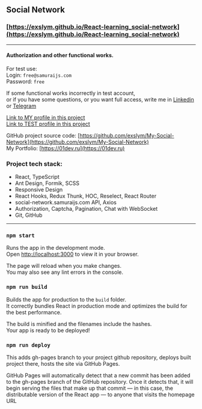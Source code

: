 ## Social Network

### [https://exslym.github.io/React-learning_social-network](https://exslym.github.io/React-learning_social-network)

---

#### Authorization and other functional works.

For test use:  
Login: `free@samuraijs.com`  
Password: `free`

If some functional works incorrectly in test account,  
or if you have some questions, or you want full access, write me
in [Linkedin](https://www.linkedin.com/in/exlsym/) or [Telegram](https://t.me/exslym/)   

[Link to MY profile in this project](https://exslym.github.io/My-Social-Network/#/profile/24070)   
[Link to TEST profile in this project](https://exslym.github.io/My-Social-Network/#/profile/1079)

GitHub project source code: [https://github.com/exslym/My-Social-Network](https://github.com/exslym/My-Social-Network)   
My Portfolio: [https://01dev.ru](https://01dev.ru)

### Project tech stack:

- React, TypeScript
- Ant Design, Formik, SCSS
- Responsive Design
- React Hooks, Redux Thunk, HOC, Reselect, React Router
- social-network.samuraijs.com API, Axios
- Authorization, Captcha, Pagination, Chat with WebSocket
- Git, GitHub

---

### `npm start`

Runs the app in the development mode.\
Open [http://localhost:3000](http://localhost:3000) to view it in your browser.

The page will reload when you make changes.\
You may also see any lint errors in the console.

### `npm run build`

Builds the app for production to the `build` folder.\
It correctly bundles React in production mode and optimizes the build for the best performance.

The build is minified and the filenames include the hashes.\
Your app is ready to be deployed!

### `npm run deploy`

This adds gh-pages branch to your project github repository, deploys built project there, hosts the site via GitHub Pages.

GitHub Pages will automatically detect that a new commit has been added to the gh-pages branch of the GitHub repository. Once it detects that, it will begin serving the files that make up that commit — in this case, the distributable version of the React app — to anyone that visits the homepage URL
